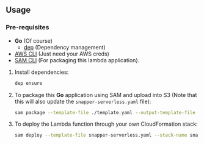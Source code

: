 ## Usage

### Pre-requisites
- **Go** (Of course)
  - [dep](https://github.com/golang/dep) (Dependency management)
- [AWS CLI](https://docs.aws.amazon.com/cli/latest/userguide/cli-chap-welcome.html<Paste>) (Just need your AWS creds)
- [SAM CLI](https://github.com/awslabs/aws-sam-cli) (For packaging this
  lambda application).

1. Install dependencies:

    ```bash
    dep ensure
    ```

2. To package this **Go** application using SAM and upload into S3 (Note that
   this will also update the `snapper-serverless.yaml` file):

    ```bash
    sam package --template-file ./template.yaml --output-template-file snapper-serverless.yaml --s3-bucket vatit-lambdas
    ```

3. To deploy the Lambda function through your own CloudFormation stack:

    ```bash
    sam deploy --template-file snapper-serverless.yaml --stack-name snapper
    ```
